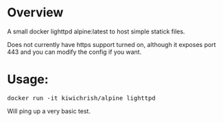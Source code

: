 # Overview

A small docker lighttpd alpine:latest to host simple statick files.

Does not currently have https support turned on, although it exposes port 443 and you can modify the config if you want.

# Usage:
<pre>
docker run -it kiwichrish/alpine_lighttpd
</pre>

Will ping up a very basic test.

